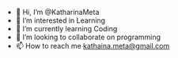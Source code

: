 - 👋 Hi, I’m @KatharinaMeta
- 👀 I’m interested in Learning
- 🌱 I’m currently learning Coding
- 💞️ I’m looking to collaborate on programming
- 📫 How to reach me kathaina.meta@gmail.com

<!---
KatharinaMeta/KatharinaMeta is a ✨ special ✨ repository because its `README.md` (this file) appears on your GitHub profile.
You can click the Preview link to take a look at your changes.
--->
